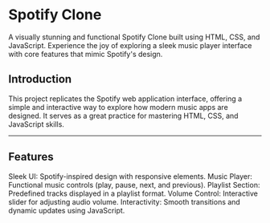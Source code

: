 # Spotify Clone 

A visually stunning and functional Spotify Clone built using HTML, CSS, and JavaScript. Experience the joy of exploring a sleek music player interface with core features that mimic Spotify's design.



## Introduction

This project replicates the Spotify web application interface, offering a simple and interactive way to explore how modern music apps are designed. It serves as a great practice for mastering HTML, CSS, and JavaScript skills.

---

## Features

Sleek UI: Spotify-inspired design with responsive elements.
Music Player: Functional music controls (play, pause, next, and previous).
Playlist Section: Predefined tracks displayed in a playlist format.
Volume Control: Interactive slider for adjusting audio volume.
Interactivity: Smooth transitions and dynamic updates using JavaScript.





